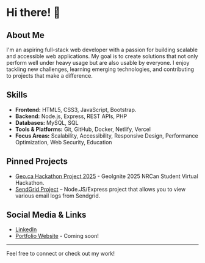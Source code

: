 # Hi there! 👋

## About Me

I'm an aspiring full-stack web developer with a passion for building scalable and accessible web applications. My goal is to create solutions that not only perform well under heavy usage but are also usable by everyone. I enjoy tackling new challenges, learning emerging technologies, and contributing to projects that make a difference.

## Skills

- **Frontend:** HTML5, CSS3, JavaScript, Bootstrap.
- **Backend:** Node.js, Express, REST APIs, PHP
- **Databases:** MySQL, SQL
- **Tools & Platforms:** Git, GitHub, Docker, Netlify, Vercel
- **Focus Areas:** Scalability, Accessibility, Responsive Design, Performance Optimization, Web Security, Education

## Pinned Projects

- [Geo.ca Hackathon Project 2025](https://github.com/TornadoWise/TornadoWise) - GeoIgnite 2025 NRCan Student Virtual Hackathon.
- [SendGrid Project](https://github.com/malcolmjr96/sendgrid) – Node.JS/Express project that allows you to view various email logs from Sendgrid.

## Social Media & Links

- [LinkedIn](https://www.linkedin.com/in/malcolm-melbourne/)
- [Portfolio Website](https://github.com/malcolmjr96) - Coming soon!

---

Feel free to connect or check out my work!
